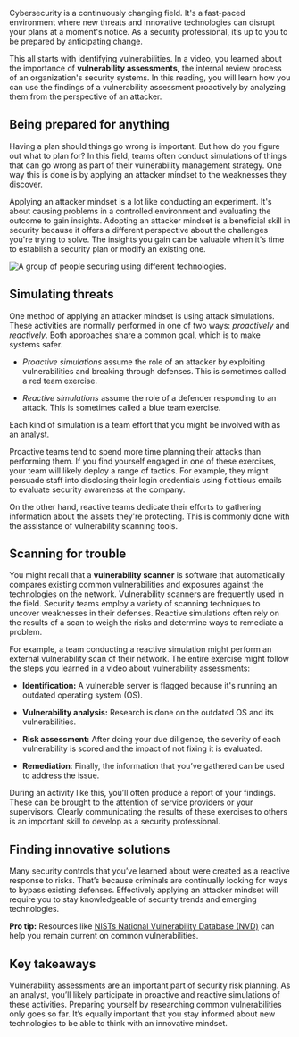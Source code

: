 Cybersecurity is a continuously changing field. It's a fast-paced environment where new threats and innovative technologies can disrupt your plans at a moment's notice. As a security professional, it’s up to you to be prepared by anticipating change.

This all starts with identifying vulnerabilities. In a video, you learned about the importance of **vulnerability assessments,** the internal review process of an organization's security systems. In this reading, you will learn how you can use the findings of a vulnerability assessment proactively by analyzing them from the perspective of an attacker.

## Being prepared for anything

Having a plan should things go wrong is important. But how do you figure out what to plan for? In this field, teams often conduct simulations of things that can go wrong as part of their vulnerability management strategy. One way this is done is by applying an attacker mindset to the weaknesses they discover.

Applying an attacker mindset is a lot like conducting an experiment. It's about causing problems in a controlled environment and evaluating the outcome to gain insights. Adopting an attacker mindset is a beneficial skill in security because it offers a different perspective about the challenges you're trying to solve. The insights you gain can be valuable when it's time to establish a security plan or modify an existing one.

![A group of people securing using different technologies.](https://d3c33hcgiwev3.cloudfront.net/imageAssetProxy.v1/OEVXn5TMSE2lS2yaiOiCsQ_19cd9695e35c4cf682148d737815fff1_S36G002.png?expiry=1702080000000&hmac=aalKzjRRlTlQlrbsh2lciO9dk0uu4ntaXNpN4DVedtA)

## Simulating threats

One method of applying an attacker mindset is using attack simulations. These activities are normally performed in one of two ways: _proactively_ and _reactively_. Both approaches share a common goal, which is to make systems safer.

- _Proactive simulations_ assume the role of an attacker by exploiting vulnerabilities and breaking through defenses. This is sometimes called a red team exercise.
    
- _Reactive simulations_ assume the role of a defender responding to an attack. This is sometimes called a blue team exercise.
    

Each kind of simulation is a team effort that you might be involved with as an analyst.

Proactive teams tend to spend more time planning their attacks than performing them. If you find yourself engaged in one of these exercises, your team will likely deploy a range of tactics. For example, they might persuade staff into disclosing their login credentials using fictitious emails to evaluate security awareness at the company.

On the other hand, reactive teams dedicate their efforts to gathering information about the assets they're protecting. This is commonly done with the assistance of vulnerability scanning tools. 

## Scanning for trouble

You might recall that a **vulnerability scanner** is software that automatically compares existing common vulnerabilities and exposures against the technologies on the network. Vulnerability scanners are frequently used in the field. Security teams employ a variety of scanning techniques to uncover weaknesses in their defenses. Reactive simulations often rely on the results of a scan to weigh the risks and determine ways to remediate a problem.

For example, a team conducting a reactive simulation might perform an external vulnerability scan of their network. The entire exercise might follow the steps you learned in a video about vulnerability assessments:

- **Identification:** A vulnerable server is flagged because it's running an outdated operating system (OS).
    
- **Vulnerability analysis:** Research is done on the outdated OS and its vulnerabilities.
    
- **Risk assessment:** After doing your due diligence, the severity of each vulnerability is scored and the impact of not fixing it is evaluated.
    
- **Remediation**: Finally, the information that you’ve gathered can be used to address the issue.
    

During an activity like this, you’ll often produce a report of your findings. These can be brought to the attention of service providers or your supervisors. Clearly communicating the results of these exercises to others is an important skill to develop as a security professional.

## Finding innovative solutions

Many security controls that you’ve learned about were created as a reactive response to risks. That’s because criminals are continually looking for ways to bypass existing defenses. Effectively applying an attacker mindset will require you to stay knowledgeable of security trends and emerging technologies.

**Pro tip:** Resources like [NISTs National Vulnerability Database (NVD)](https://nvd.nist.gov/) can help you remain current on common vulnerabilities.

## Key takeaways

Vulnerability assessments are an important part of security risk planning. As an analyst, you’ll likely participate in proactive and reactive simulations of these activities. Preparing yourself by researching common vulnerabilities only goes so far. It’s equally important that you stay informed about new technologies to be able to think with an innovative mindset.